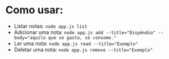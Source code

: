 # Como usar:

- Listar notas: `node app.js list`
- Adicionar uma nota: `node app.js add --title="Dispêndio" --body="aquilo que se gasta, se consome."`
- Ler uma nota: `node app.js read --title="Exemplo"`
- Deletar uma nota: `node app.js remove --title="Exemplo"`
